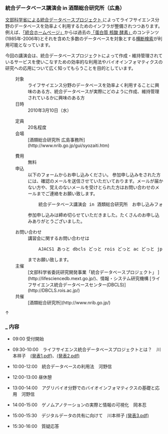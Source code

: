 ###  統合データベース講演会 in 酒類総合研究所（広島）  

[文部科学省による統合データベースプロジェクト ](http://lifesciencedb.mext.go.jp/)によってライフサイエンス分野のデータベースを効率よく利用するためのインフラが整備されつつあります。例えば、[「統合ホームページ」](http://lifesciencedb.jp/)からは過去の[「蛋白質 核酸 酵素」](http://www.kyoritsu-pub.co.jp/pne/)のコンテンツ(1985年-2006年)とそれを含めた多数のデータベースを対象とする[横断検索](http://lifesciencedb.jp/dbsearch/)が利用可能となっています。

今回の講演会は、統合データベースプロジェクトによって作成・維持管理されているサービスを使いこなすための効率的な利用法やバイオインフォマティクスの研究への応用について広く知ってもらうことを目的としています。

<dl class="list1" style="padding-left:16px;margin-left:16px">
    <dt>対象</dt>
    <dd>ライフサイエンス分野のデータベースを効率よく利用することに興味のある方、統合データベースが実際にどのように作成、維持管理されているかに興味のある方</dd>
    <dt>日時</dt>
    <dd>2010年3月10日（水）</dd>
</dl>

<dl class="list1" style="padding-left:16px;margin-left:16px">
    <dt>定員</dt>
    <dd>20名程度</dd>
    <dt>会場</dt>
    <dd>[酒類総合研究所 広島事務所](http://www.nrib.go.jp/gui/syozaiti.htm)</dd>
</dl>

<dl class="list1" style="padding-left:16px;margin-left:16px">
    <dt>費用</dt>
    <dd>無料</dd>
    <dt>申込</dt>
    <dd>以下のフォームからお申し込みください。
    参加申し込みをされた方には、確認のメールを送信させていただいております。メールが届かない方や、覚えのないメールを受けとられた方はお問い合わせのメールまでご連絡をお願い致します。

<pre>    統合データベース講演会 in 酒類総合研究所　お申し込みフォーム</pre>
   
   参加申し込みは締め切らせていただきました。たくさんのお申し込みありがとうございました。</dd>
<dt>お問い合わせ</dt>
<dd>講習会に関するお問い合わせは
<pre>    AJACS1 あっと dbcls どっと rois どっと ac どっと jp</pre>
   までお願い致します。</dd>
<dt>主催</dt>
    <dd>[文部科学省委託研究開発事業「統合データベースプロジェクト」 ](http://lifesciencedb.mext.go.jp/)、情報・システム研究機構 [ライフサイエンス統合データベースセンター(DBCLS)](http://DBCLS.rois.ac.jp/)</dd>
    <dt>共催</dt>
    <dd>[酒類総合研究所](http://www.nrib.go.jp/)</dd>
</dl>

<div class="jumpmenu">↑</div>

### [_](http://MotDB.DBCLS.jp/?AJACS16#o34879a4 "o34879a4") 内容  

* 09:00 受付開始
* 09:30-10:00　ライフサイエンス統合データベースプロジェクトとは？　川本祥子　[(発表1.pdf)](AJACS16_kawamoto1.pdf)、[(発表2.pdf)](AJACS16_kawamoto2.pdf)
* 10:00-12:00　統合データベースの利用法　河野信

* 12:00-13:00 昼休憩

* 13:00-14:00　アグリバイオ分野でのバイオインフォマティクスの基礎と応用　河野信
* 14:00-15:00　ゲノムアノテーションの実際と情報の可視化　岡本忍
* 15:00-15:30　デジタルデータの共有に向けて　川本祥子 [(発表3.pdf)](AJACS16_kawamoto3.pdf)
* 15:30-16:00　質疑応答
